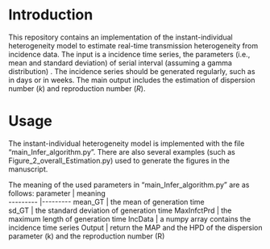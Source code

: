# Introduction
This repository contains an implementation of the instant-individual heterogeneity model to estimate real-time transmission heterogeneity from incidence data. 
The input is a incidence time series, the parameters (i.e., mean and standard deviation) of serial interval (assuming a gamma distribution) . The incidence series should be generated regularly, such as in days or in weeks. The main output includes the estimation of dispersion number ($k$) and reproduction number ($R$).  

# Usage
The instant-individual heterogeneity model is implemented with the file “main_Infer_algorithm.py”. There are also several examples (such as Figure_2_overall_Estimation.py) used to generate the figures in the manuscript. 

The meaning of the used parameters in “main_Infer_algorithm.py” are as follows:
parameter	|  meaning	
--------- |---------
mean_GT	| the mean of generation time 	
sd_GT	| the standard deviation of generation time
MaxInfctPrd | the maximum length of generation time 
IncData | a numpy array contains the incidence time series
Output | return the MAP and the HPD of the dispersion parameter (k) and the reproduction number (R)
